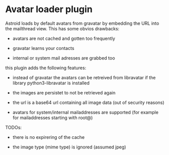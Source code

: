 Avatar loader plugin
====================

Astroid loads by default avatars from gravatar by embedding the URL into the
mailthread view. This has some obvios drawbacks:

-	avatars are not cached and gotten too frequently

-	gravatar learns your contacts

-	internal or system mail adresses are grabbed too

this plugin adds the following features:

-	instead of gravatar the avatars can be retreived from libravatar if the
	library python3-libravatar is installed

-	the images are persistet to not be retrieved again

-	the url is a base64 url containing all image data (out of security reasons)

-	avatars for system/internal mailaddresses are supported (for example for
	mailaddresses starting with root@)

TODOs:

-	there is no expirering of the cache

-	the image type (mime type) is ignored (assumed jpeg)

